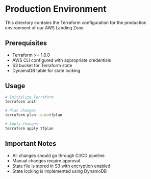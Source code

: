 # Production Environment

This directory contains the Terraform configuration for the production environment of our AWS Landing Zone.

## Prerequisites

- Terraform >= 1.0.0
- AWS CLI configured with appropriate credentials
- S3 bucket for Terraform state
- DynamoDB table for state locking

## Usage

```bash
# Initialize Terraform
terraform init

# Plan changes
terraform plan -out=tfplan

# Apply changes
terraform apply tfplan
```

## Important Notes

- All changes should go through CI/CD pipeline
- Manual changes require approval
- State file is stored in S3 with encryption enabled
- State locking is implemented using DynamoDB